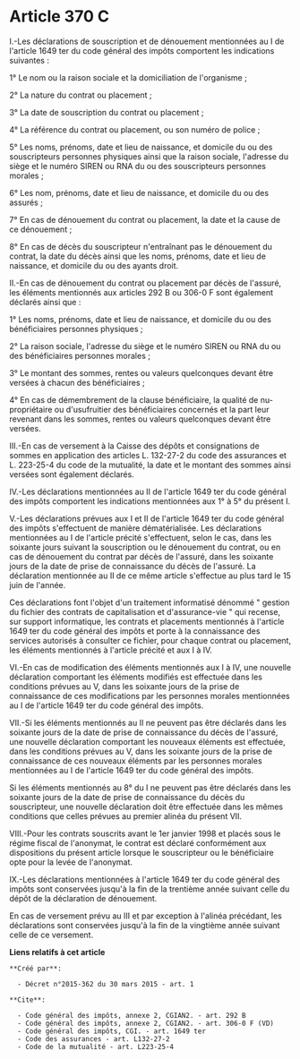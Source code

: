 # Article 370 C

I.-Les déclarations de souscription et de dénouement mentionnées au I de l'article 1649 ter du code général des impôts
comportent les indications suivantes : 

1° Le nom ou la raison sociale et la domiciliation de l'organisme ; 

2° La nature du contrat ou placement ; 

3° La date de souscription du contrat ou placement ; 

4° La référence du contrat ou placement, ou son numéro de police ; 

5° Les noms, prénoms, date et lieu de naissance, et domicile du ou des souscripteurs personnes physiques ainsi que la raison
sociale, l'adresse du siège et le numéro SIREN ou RNA du ou des souscripteurs personnes morales ; 

6° Les nom, prénoms, date et lieu de naissance, et domicile du ou des assurés ; 

7° En cas de dénouement du contrat ou placement, la date et la cause de ce dénouement ; 

8° En cas de décès du souscripteur n'entraînant pas le dénouement du contrat, la date du décès ainsi que les noms, prénoms,
date et lieu de naissance, et domicile du ou des ayants droit. 

II.-En cas de dénouement du contrat ou placement par décès de l'assuré, les éléments mentionnés aux articles 292 B ou 306-0 F
sont également déclarés ainsi que : 

1° Les noms, prénoms, date et lieu de naissance, et domicile du ou des bénéficiaires personnes physiques ; 

2° La raison sociale, l'adresse du siège et le numéro SIREN ou RNA du ou des bénéficiaires personnes morales ; 

3° Le montant des sommes, rentes ou valeurs quelconques devant être versées à chacun des bénéficiaires ; 

4° En cas de démembrement de la clause bénéficiaire, la qualité de nu-propriétaire ou d'usufruitier des bénéficiaires
concernés et la part leur revenant dans les sommes, rentes ou valeurs quelconques devant être versées. 

III.-En cas de versement à la Caisse des dépôts et consignations de sommes en application des articles L. 132-27-2 du code
des assurances et L. 223-25-4 du code de la mutualité, la date et le montant des sommes ainsi versées sont également
déclarés. 

IV.-Les déclarations mentionnées au II de l'article 1649 ter du code général des impôts comportent les indications
mentionnées aux 1° à 5° du présent I. 

V.-Les déclarations prévues aux I et II de l'article 1649 ter du code général des impôts s'effectuent de manière
dématérialisée. Les déclarations mentionnées au I de l'article précité s'effectuent, selon le cas, dans les soixante jours
suivant la souscription ou le dénouement du contrat, ou en cas de dénouement du contrat par décès de l'assuré, dans les
soixante jours de la date de prise de connaissance du décès de l'assuré. La déclaration mentionnée au II de ce même article
s'effectue au plus tard le 15 juin de l'année. 

Ces déclarations font l'objet d'un traitement informatisé dénommé " gestion du fichier des contrats de capitalisation et
d'assurance-vie " qui recense, sur support informatique, les contrats et placements mentionnés à l'article 1649 ter du code
général des impôts et porte à la connaissance des services autorisés à consulter ce fichier, pour chaque contrat ou
placement, les éléments mentionnés à l'article précité et aux I à IV. 

VI.-En cas de modification des éléments mentionnés aux I à IV, une nouvelle déclaration comportant les éléments modifiés est
effectuée dans les conditions prévues au V, dans les soixante jours de la prise de connaissance de ces modifications par les
personnes morales mentionnées au I de l'article 1649 ter du code général des impôts. 

VII.-Si les éléments mentionnés au II ne peuvent pas être déclarés dans les soixante jours de la date de prise de
connaissance du décès de l'assuré, une nouvelle déclaration comportant les nouveaux éléments est effectuée, dans les
conditions prévues au V, dans les soixante jours de la prise de connaissance de ces nouveaux éléments par les personnes
morales mentionnées au I de l'article 1649 ter du code général des impôts. 

Si les éléments mentionnés au 8° du I ne peuvent pas être déclarés dans les soixante jours de la date de prise de
connaissance du décès du souscripteur, une nouvelle déclaration doit être effectuée dans les mêmes conditions que celles
prévues au premier alinéa du présent VII. 

VIII.-Pour les contrats souscrits avant le 1er janvier 1998 et placés sous le régime fiscal de l'anonymat, le contrat est
déclaré conformément aux dispositions du présent article lorsque le souscripteur ou le bénéficiaire opte pour la levée de
l'anonymat. 

IX.-Les déclarations mentionnées à l'article 1649 ter du code général des impôts sont conservées jusqu'à la fin de la
trentième année suivant celle du dépôt de la déclaration de dénouement. 

En cas de versement prévu au III et par exception à l'alinéa précédant, les déclarations sont conservées jusqu'à la fin de la
vingtième année suivant celle de ce versement.

**Liens relatifs à cet article**

	**Créé par**:

	  - Décret n°2015-362 du 30 mars 2015 - art. 1

	**Cite**:

	  - Code général des impôts, annexe 2, CGIAN2. - art. 292 B
	  - Code général des impôts, annexe 2, CGIAN2. - art. 306-0 F (VD)
	  - Code général des impôts, CGI. - art. 1649 ter
	  - Code des assurances - art. L132-27-2
	  - Code de la mutualité - art. L223-25-4
